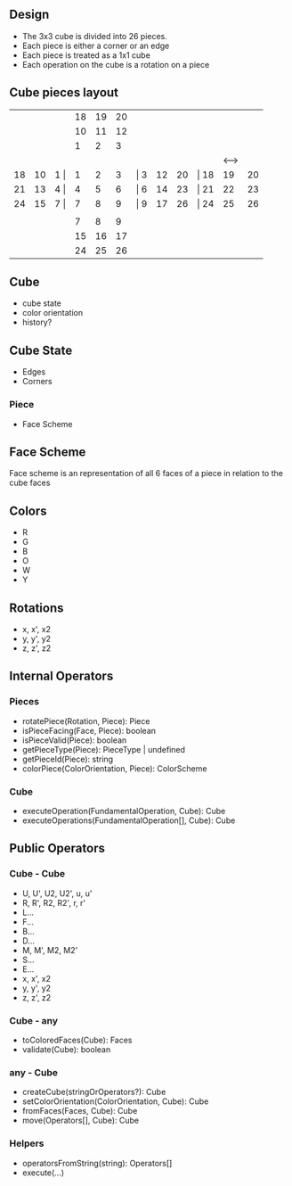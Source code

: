 ## Design

- The 3x3 cube is divided into 26 pieces.
- Each piece is either a corner or an edge
- Each piece is treated as a 1x1 cube
- Each operation on the cube is a rotation on a piece

## Cube pieces layout

|     |     |      |     |     |     |      |     |     |       |      |     |
| --- | --- | ---- | --- | --- | --- | ---- | --- | --- | ----- | ---- | --- |
|     |     |      | 18  | 19  | 20  |      |     |     |       |      |     |
|     |     |      | 10  | 11  | 12  |      |     |     |       |      |     |
|     |     |      | 1   | 2   | 3   |      |     |     |       |      |     |
|     |     |      |     |     |     |      |     |     |       | <--> |     |
| 18  | 10  | 1 \| | 1   | 2   | 3   | \| 3 | 12  | 20  | \| 18 | 19   | 20  |
| 21  | 13  | 4 \| | 4   | 5   | 6   | \| 6 | 14  | 23  | \| 21 | 22   | 23  |
| 24  | 15  | 7 \| | 7   | 8   | 9   | \| 9 | 17  | 26  | \| 24 | 25   | 26  |
|     |     |      |     |     |     |      |     |     |       |      |     |
|     |     |      | 7   | 8   | 9   |      |     |     |       |      |     |
|     |     |      | 15  | 16  | 17  |      |     |     |       |      |     |
|     |     |      | 24  | 25  | 26  |      |     |     |       |      |     |

## Cube

- cube state
- color orientation
- history?

## Cube State

- Edges
- Corners

### Piece

- Face Scheme

## Face Scheme

Face scheme is an representation of all 6 faces of a piece in relation to the cube faces

## Colors

- R
- G
- B
- O
- W
- Y

## Rotations

- x, x', x2
- y, y', y2
- z, z', z2

## Internal Operators

### Pieces

- rotatePiece(Rotation, Piece): Piece
- isPieceFacing(Face, Piece): boolean
- isPieceValid(Piece): boolean
- getPieceType(Piece): PieceType | undefined
- getPieceId(Piece): string
- colorPiece(ColorOrientation, Piece): ColorScheme

### Cube

- executeOperation(FundamentalOperation, Cube): Cube
- executeOperations(FundamentalOperation[], Cube): Cube

## Public Operators

### Cube - Cube

- U, U', U2, U2', u, u'
- R, R', R2, R2', r, r'
- L...
- F...
- B...
- D...
- M, M', M2, M2'
- S...
- E...
- x, x', x2
- y, y', y2
- z, z', z2

### Cube - any

- toColoredFaces(Cube): Faces
- validate(Cube): boolean

### any - Cube

- createCube(stringOrOperators?): Cube
- setColorOrientation(ColorOrientation, Cube): Cube
- fromFaces(Faces, Cube): Cube
- move(Operators[], Cube): Cube

### Helpers

- operatorsFromString(string): Operators[]
- execute(...)
